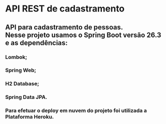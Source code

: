 # API REST de cadastramento 
<h2>API para cadastramento de pessoas.<br>
Nesse projeto usamos o Spring Boot versão 26.3 e as dependências:
<h3>Lombok;
<h3>Spring Web;
<h3>H2 Database;
<h3>Spring Data JPA.
<h3>Para efetuar o deploy em nuvem do projeto foi utilizada a Plataforma Heroku.
